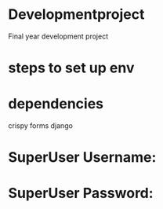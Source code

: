 # Developmentproject
Final year development project

# steps to set up env


# dependencies
crispy forms django


# SuperUser Username:  
# SuperUser Password:

